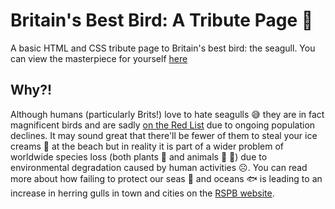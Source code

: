 # Britain's Best Bird: A Tribute Page 🐣

A basic HTML and CSS tribute page to Britain's best bird: the seagull. You can view the masterpiece for yourself [here](https://ionajosephine.github.io/britainsbestbird/)

## Why?!

Although humans (particularly Brits!) love to hate seagulls 😅 they are in fact magnificent birds and are sadly [on the Red List](https://www.rspb.org.uk/birds-and-wildlife/wildlife-guides/bird-a-z/herring-gull/#:~:text=This%20species%20is%20on%20the,declines%20and%20wintering%20population%20declines) due to ongoing population declines. It may sound great that there'll be fewer of them to steal your ice creams 🍦 at the beach but in reality it is part of a wider problem of worldwide species loss (both plants 🌿 and animals 🐼 🐝) due to environmental degradation caused by human activities ☹️. You can read more about how failing to protect our seas 🌊 and oceans 🐟 is leading to an increase in herring gulls in town and cities on the [RSPB website](https://www.rspb.org.uk/our-work/rspb-news/rspb-news-stories/failing-to-protect-our-seas-and-oceans-leading-to-increase-in-urban-herring-gulls/).



